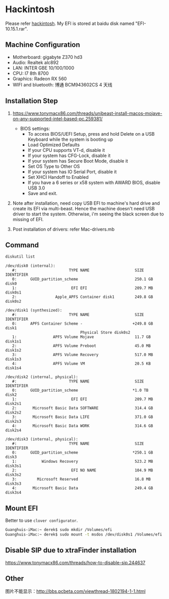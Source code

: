 # Hackintosh

Please refer [hackintosh](hackintosh.md). My EFI is stored at baidu disk named "EFI-10.15.1.rar".

## Machine Configuration

- Motherboard: gigabyte Z370 hd3
- Audio: Realtek alc892
- LAN: INTER GBE 10/100/1000
- CPU: I7 8th 8700
- Graphics: Radeon RX 560
- WIFI and bluetooth: 博通 BCM943602CS 4 天线

## Installation Step

1. <https://www.tonymacx86.com/threads/unibeast-install-macos-mojave-on-any-supported-intel-based-pc.259381/>

   - BIOS settings:
     - To access BIOS/UEFI Setup, press and hold Delete on a USB Keyboard while the system is booting up
     - Load Optimized Defaults
     - If your CPU supports VT-d, disable it
     - If your system has CFG-Lock, disable it
     - If your system has Secure Boot Mode, disable it
     - Set OS Type to Other OS
     - If your system has IO Serial Port, disable it
     - Set XHCI Handoff to Enabled
     - If you have a 6 series or x58 system with AWARD BIOS, disable USB 3.0
     - Save and exit.

1. Note after installation, need copy USB EFI to machine's hard drive and create its EFI via multi-beast. Hence the machine doesn't need USB driver to start the system. Otherwise, i'm seeing the black screen due to missing of EFI.
1. Post installation of drivers: refer Mac-drivers.mb

## Command

```bash
diskutil list
```

```
/dev/disk0 (internal):
   #:                       TYPE NAME                    SIZE       IDENTIFIER
   0:      GUID_partition_scheme                         250.1 GB   disk0
   1:                        EFI EFI                     209.7 MB   disk0s1
   2:                 Apple_APFS Container disk1         249.8 GB   disk0s2

/dev/disk1 (synthesized):
   #:                       TYPE NAME                    SIZE       IDENTIFIER
   0:      APFS Container Scheme -                      +249.8 GB   disk1
                                 Physical Store disk0s2
   1:                APFS Volume Mojave                  11.7 GB    disk1s1
   2:                APFS Volume Preboot                 45.0 MB    disk1s2
   3:                APFS Volume Recovery                517.0 MB   disk1s3
   4:                APFS Volume VM                      20.5 KB    disk1s4

/dev/disk2 (internal, physical):
   #:                       TYPE NAME                    SIZE       IDENTIFIER
   0:      GUID_partition_scheme                        *1.0 TB     disk2
   1:                        EFI EFI                     209.7 MB   disk2s1
   2:       Microsoft Basic Data SOFTWARE                314.4 GB   disk2s2
   3:       Microsoft Basic Data LIFE                    371.0 GB   disk2s3
   4:       Microsoft Basic Data WORK                    314.6 GB   disk2s4

/dev/disk3 (internal, physical):
   #:                       TYPE NAME                    SIZE       IDENTIFIER
   0:      GUID_partition_scheme                        *250.1 GB   disk3
   1:           Windows Recovery                         523.2 MB   disk3s1
   2:                        EFI NO NAME                 104.9 MB   disk3s2
   3:         Microsoft Reserved                         16.8 MB    disk3s3
   4:       Microsoft Basic Data                         249.4 GB   disk3s4
```

## Mount EFI

Better to use `clover configurator`.

```bash
Guanghuis-iMac:~ derek$ sudo mkdir /Volumes/efi
Guanghuis-iMac:~ derek$ sudo mount -t msdos /dev/disk0s1 /Volumes/efi
```

## Disable SIP due to xtraFinder installation

<https://www.tonymacx86.com/threads/how-to-disable-sip.244637>

## Other

图片不能显示：<http://bbs.pcbeta.com/viewthread-1802194-1-1.html>
